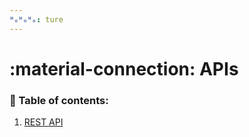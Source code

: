```yaml
---
ᴴₒᴴₒᴴₒ: ture
---
```


# **:material-connection: APIs**

### **:book: Table of contents:**

1. [REST API](rest_api.md)